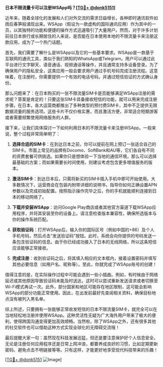 **日本不限流量卡可以注册WSApp吗？[[TG💪+ @donk5151](https://t.me/s/donk5151)]**

近年来，随着全球化的发展和人们对外交流的需求日益增长，各种即时通讯软件如雨后春笋般涌现出来。WSApp（假设为一款虚构的国际通讯应用）作为其中的一员，以其独特的功能和便捷的操作方式迅速吸引了大量用户。然而，对于许多计划前往日本旅行或长期居住的人来说，是否能在日本使用本地的不限流量卡来注册这款应用，成为了一个热门话题。

首先，我们需要了解什么是WSApp以及它的一些基本要求。WSApp是一款基于互联网的通讯工具，类似于我们熟知的WhatsApp或Telegram。用户可以通过此平台进行文字聊天、语音通话、视频通话等操作，并且通常支持多设备登录。为了确保用户的隐私安全，这类应用一般会要求用户通过手机号码完成注册流程。这意味着，在注册时，你需要提供一个有效的电话号码，并通过短信验证的方式确认身份。

那么问题来了：在日本购买的一张不限流量SIM卡是否能够满足WSApp注册的需求呢？答案是肯定的！只要这张SIM卡具备接收短信的功能，就可以用来完成注册步骤。在日本，各大运营商都推出了多种类型的预付费SIM卡，其中不乏提供无限数据流量的服务选项。这些卡片不仅价格实惠，而且激活方便，非常适合短期游客或者需要频繁使用网络服务的人群。

接下来，让我们具体探讨一下如何利用日本的不限流量卡来注册WSApp。一般来说，整个过程非常简单明了：

1. **选择合适的SIM卡**：在到达日本之前，你可以提前在网上预订一张适合自己的SIM卡。市面上常见的品牌有Docomo、SoftBank和AU等，它们各自有不同的资费套餐可供挑选。如果你只是想体验一下当地的通信环境，那么可以选择最基础的方案；而如果需要长时间使用，则建议考虑包含更多增值服务的版本。

2. **激活SIM卡**：到达日本后，只需将新买的SIM卡插入手机中即可开始使用。大多数情况下，运营商会在包装内附带详细的说明书，指导你如何正确设置APN参数以及完成初始配置。按照指示操作完毕之后，你的手机就能顺利连接到日本的移动网络了。

3. **下载并安装WSApp**：访问Google Play商店或者其他官方渠道下载WSApp应用程序，并将其安装至你的设备上。请注意检查版本兼容性，确保所选版本与你的操作系统匹配。

4. **获取验证码**：打开WSApp后，输入你的国际区号（例如中国的+86）及个人手机号码，然后点击“发送验证码”按钮。此时，系统会向你提供的号码发送一条包含验证码的信息。由于你已经成功接入了日本的无线网络，所以这条短信应该能够正常接收。

5. **完成注册**：收到验证码之后，将其填入相应的文本框内，接着设置密码并填写其他必要信息（如用户名、昵称等）。至此，你就完成了WSApp账号的创建！

值得注意的是，在实际操作过程中可能会遇到一些小插曲。例如，有时候由于网络延迟或其他原因导致验证码未能及时送达，这时可以尝试重新发送请求或者切换至Wi-Fi模式再试一次。此外，部分国家和地区可能存在地区限制，这可能会影响WSApp的部分功能正常使用。因此，在出发前最好先查阅相关资料，确保目标地点没有被列入黑名单。

综上所述，只要拥有一张能够正常收发短信的日本不限流量SIM卡，就完全可以在当地轻松地注册并使用WSApp。这种灵活性无疑为广大海外用户带来了极大的便利，使得跨国沟通变得更加高效顺畅。当然啦，除了WSApp之外，还有很多其他的社交软件也可以借助这种方式实现全球化的无障碍交流哦！

最后提醒大家一句：虽然现在科技发展迅猛，但还是要注意保护好个人信息安全。无论是注册任何应用程序还是日常上网冲浪，都要养成良好的习惯，比如定期更新密码、避免点击不明链接等等。只有这样，才能更好地享受现代科技带来的乐趣！

[[TG💪+ @donk5151](https://t.me/s/donk5151) ![Image](https://i.postimg.cc/rwNCRYN7/Snipaste-2025-04-30-17-27-05.png)]
